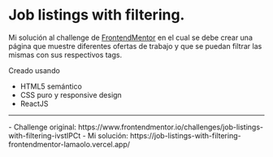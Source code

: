 # Job listings with filtering.
Mi solución al challenge de [FrontendMentor](https://www.frontendmentor.io/challenges/job-listings-with-filtering-ivstIPCt) en el cual se debe crear una página que muestre diferentes ofertas de trabajo y que se puedan filtrar las mismas con sus respectivos tags.

Creado usando 
  - HTML5 semántico
  - CSS puro y responsive design
  - ReactJS
<hr>
- Challenge original: https://www.frontendmentor.io/challenges/job-listings-with-filtering-ivstIPCt
- Mi solución: https://job-listings-with-filtering-frontendmentor-lamaolo.vercel.app/

